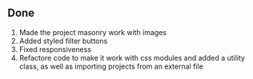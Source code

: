 ## Done

1. Made the project masonry work with images
2. Added styled filter buttons
3. Fixed responsiveness 
4. Refactore code to make it work with css modules and added a utility class, as well as importing projects from an external file
